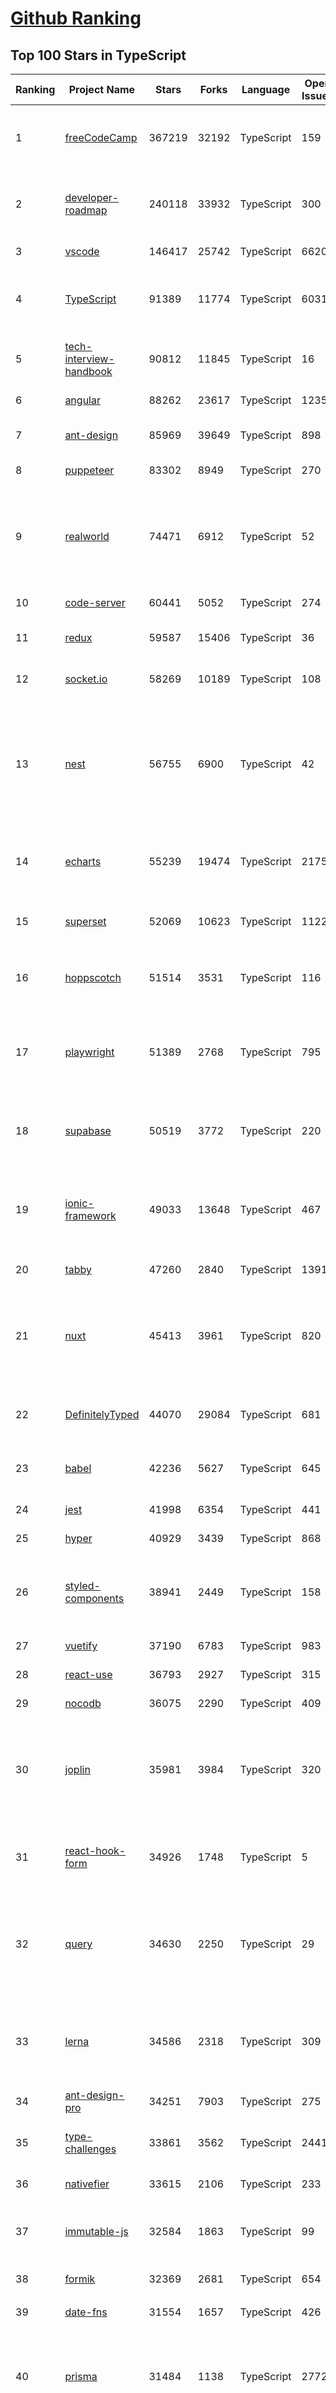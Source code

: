 [Github Ranking](../README.md)
==========

## Top 100 Stars in TypeScript

| Ranking | Project Name | Stars | Forks | Language | Open Issues | Description | Last Commit |
| ------- | ------------ | ----- | ----- | -------- | ----------- | ----------- | ----------- |
| 1 | [freeCodeCamp](https://github.com/freeCodeCamp/freeCodeCamp) | 367219 | 32192 | TypeScript | 159 | freeCodeCamp.org's open-source codebase and curriculum. Learn to code for free. | 2023-05-23T02:14:09Z |
| 2 | [developer-roadmap](https://github.com/kamranahmedse/developer-roadmap) | 240118 | 33932 | TypeScript | 300 | Interactive roadmaps, guides and other educational content to help developers grow in their careers. | 2023-05-22T19:19:16Z |
| 3 | [vscode](https://github.com/microsoft/vscode) | 146417 | 25742 | TypeScript | 6620 | Visual Studio Code | 2023-05-23T01:57:36Z |
| 4 | [TypeScript](https://github.com/microsoft/TypeScript) | 91389 | 11774 | TypeScript | 6031 | TypeScript is a superset of JavaScript that compiles to clean JavaScript output. | 2023-05-23T01:39:40Z |
| 5 | [tech-interview-handbook](https://github.com/yangshun/tech-interview-handbook) | 90812 | 11845 | TypeScript | 16 | 💯 Curated coding interview preparation materials for busy software engineers | 2023-05-17T01:09:55Z |
| 6 | [angular](https://github.com/angular/angular) | 88262 | 23617 | TypeScript | 1235 | The modern web developer’s platform | 2023-05-23T02:18:55Z |
| 7 | [ant-design](https://github.com/ant-design/ant-design) | 85969 | 39649 | TypeScript | 898 | An enterprise-class UI design language and React UI library | 2023-05-23T03:02:57Z |
| 8 | [puppeteer](https://github.com/puppeteer/puppeteer) | 83302 | 8949 | TypeScript | 270 | Node.js API for Chrome  | 2023-05-22T23:10:35Z |
| 9 | [realworld](https://github.com/gothinkster/realworld) | 74471 | 6912 | TypeScript | 52 | "The mother of all demo apps" — Exemplary fullstack Medium.com clone powered by React, Angular, Node, Django, and many more | 2023-05-22T17:05:57Z |
| 10 | [code-server](https://github.com/coder/code-server) | 60441 | 5052 | TypeScript | 274 | VS Code in the browser | 2023-05-22T22:18:38Z |
| 11 | [redux](https://github.com/reduxjs/redux) | 59587 | 15406 | TypeScript | 36 | Predictable state container for JavaScript apps | 2023-05-22T14:27:20Z |
| 12 | [socket.io](https://github.com/socketio/socket.io) | 58269 | 10189 | TypeScript | 108 | Realtime application framework (Node.JS server) | 2023-05-22T08:52:50Z |
| 13 | [nest](https://github.com/nestjs/nest) | 56755 | 6900 | TypeScript | 42 | A progressive Node.js framework for building efficient, scalable, and enterprise-grade server-side applications on top of TypeScript & JavaScript (ES6, ES7, ES8) 🚀 | 2023-05-22T11:18:29Z |
| 14 | [echarts](https://github.com/apache/echarts) | 55239 | 19474 | TypeScript | 2175 | Apache ECharts is a powerful, interactive charting and data visualization library for browser | 2023-05-15T09:27:22Z |
| 15 | [superset](https://github.com/apache/superset) | 52069 | 10623 | TypeScript | 1122 | Apache Superset is a Data Visualization and Data Exploration Platform | 2023-05-22T22:38:03Z |
| 16 | [hoppscotch](https://github.com/hoppscotch/hoppscotch) | 51514 | 3531 | TypeScript | 116 | 👽 Open source API development ecosystem - https://hoppscotch.io | 2023-05-22T14:27:29Z |
| 17 | [playwright](https://github.com/microsoft/playwright) | 51389 | 2768 | TypeScript | 795 | Playwright is a framework for Web Testing and Automation. It allows testing Chromium, Firefox and WebKit with a single API.  | 2023-05-23T02:21:10Z |
| 18 | [supabase](https://github.com/supabase/supabase) | 50519 | 3772 | TypeScript | 220 | The open source Firebase alternative. Follow to stay updated about our public Beta. | 2023-05-22T21:22:08Z |
| 19 | [ionic-framework](https://github.com/ionic-team/ionic-framework) | 49033 | 13648 | TypeScript | 467 | A powerful cross-platform UI toolkit for building native-quality iOS, Android, and Progressive Web Apps with HTML, CSS, and JavaScript. | 2023-05-22T23:57:01Z |
| 20 | [tabby](https://github.com/Eugeny/tabby) | 47260 | 2840 | TypeScript | 1391 | A terminal for a more modern age | 2023-05-22T15:48:44Z |
| 21 | [nuxt](https://github.com/nuxt/nuxt) | 45413 | 3961 | TypeScript | 820 | Nuxt is an intuitive and extendable way to create type-safe, performant and production-grade full-stack web apps and websites with Vue 3. | 2023-05-22T23:36:06Z |
| 22 | [DefinitelyTyped](https://github.com/DefinitelyTyped/DefinitelyTyped) | 44070 | 29084 | TypeScript | 681 | The repository for high quality TypeScript type definitions. | 2023-05-23T01:35:33Z |
| 23 | [babel](https://github.com/babel/babel) | 42236 | 5627 | TypeScript | 645 | 🐠 Babel is a compiler for writing next generation JavaScript. | 2023-05-22T17:26:04Z |
| 24 | [jest](https://github.com/jestjs/jest) | 41998 | 6354 | TypeScript | 441 | Delightful JavaScript Testing. | 2023-05-23T01:52:13Z |
| 25 | [hyper](https://github.com/vercel/hyper) | 40929 | 3439 | TypeScript | 868 | A terminal built on web technologies | 2023-05-22T12:11:10Z |
| 26 | [styled-components](https://github.com/styled-components/styled-components) | 38941 | 2449 | TypeScript | 158 | Visual primitives for the component age. Use the best bits of ES6 and CSS to style your apps without stress 💅 | 2023-05-22T23:12:57Z |
| 27 | [vuetify](https://github.com/vuetifyjs/vuetify) | 37190 | 6783 | TypeScript | 983 | 🐉 Vue Component Framework | 2023-05-23T02:29:50Z |
| 28 | [react-use](https://github.com/streamich/react-use) | 36793 | 2927 | TypeScript | 315 | React Hooks — 👍 | 2023-05-17T14:12:46Z |
| 29 | [nocodb](https://github.com/nocodb/nocodb) | 36075 | 2290 | TypeScript | 409 | 🔥 🔥 🔥 Open Source Airtable Alternative | 2023-05-23T01:07:45Z |
| 30 | [joplin](https://github.com/laurent22/joplin) | 35981 | 3984 | TypeScript | 320 | Joplin - an open source note taking and to-do application with synchronisation capabilities for Windows, macOS, Linux, Android and iOS. | 2023-05-23T02:19:53Z |
| 31 | [react-hook-form](https://github.com/react-hook-form/react-hook-form) | 34926 | 1748 | TypeScript | 5 | 📋 React Hooks for form state management and validation (Web + React Native) | 2023-05-20T22:51:33Z |
| 32 | [query](https://github.com/TanStack/query) | 34630 | 2250 | TypeScript | 29 | 🤖 Powerful asynchronous state management, server-state utilities and data fetching for the web. TS/JS, React Query, Solid Query, Svelte Query and Vue Query. | 2023-05-22T19:51:06Z |
| 33 | [lerna](https://github.com/lerna/lerna) | 34586 | 2318 | TypeScript | 309 | :dragon: Lerna is a fast, modern build system for managing and publishing multiple JavaScript/TypeScript packages from the same repository. | 2023-05-23T01:08:57Z |
| 34 | [ant-design-pro](https://github.com/ant-design/ant-design-pro) | 34251 | 7903 | TypeScript | 275 | 👨🏻‍💻👩🏻‍💻 Use Ant Design like a Pro! | 2023-04-24T03:56:08Z |
| 35 | [type-challenges](https://github.com/type-challenges/type-challenges) | 33861 | 3562 | TypeScript | 24419 | Collection of TypeScript type challenges with online judge | 2023-05-22T15:19:04Z |
| 36 | [nativefier](https://github.com/nativefier/nativefier) | 33615 | 2106 | TypeScript | 233 | Make any web page a desktop application | 2023-03-27T17:28:42Z |
| 37 | [immutable-js](https://github.com/immutable-js/immutable-js) | 32584 | 1863 | TypeScript | 99 | Immutable persistent data collections for Javascript which increase efficiency and simplicity. | 2023-03-26T17:19:49Z |
| 38 | [formik](https://github.com/jaredpalmer/formik) | 32369 | 2681 | TypeScript | 654 | Build forms in React, without the tears 😭  | 2023-05-10T15:24:22Z |
| 39 | [date-fns](https://github.com/date-fns/date-fns) | 31554 | 1657 | TypeScript | 426 | ⏳ Modern JavaScript date utility library ⌛️ | 2023-05-11T08:52:53Z |
| 40 | [prisma](https://github.com/prisma/prisma) | 31484 | 1138 | TypeScript | 2772 | Next-generation ORM for Node.js & TypeScript \| PostgreSQL, MySQL, MariaDB, SQL Server, SQLite, MongoDB and CockroachDB | 2023-05-23T02:38:31Z |
| 41 | [typeorm](https://github.com/typeorm/typeorm) | 31272 | 5796 | TypeScript | 1917 | ORM for TypeScript and JavaScript. Supports MySQL, PostgreSQL, MariaDB, SQLite, MS SQL Server, Oracle, SAP Hana, WebSQL databases. Works in NodeJS, Browser, Ionic, Cordova and Electron platforms. | 2023-05-19T06:50:47Z |
| 42 | [zustand](https://github.com/pmndrs/zustand) | 31032 | 975 | TypeScript | 7 | 🐻 Bear necessities for state management in React | 2023-05-22T10:31:41Z |
| 43 | [astro](https://github.com/withastro/astro) | 30525 | 1566 | TypeScript | 129 | The all-in-one web framework designed for speed. ⭐️ Star to support our work! | 2023-05-23T01:17:35Z |
| 44 | [n8n](https://github.com/n8n-io/n8n) | 30499 | 3530 | TypeScript | 151 | Free and source-available fair-code licensed workflow automation tool. Easily automate tasks across different services. | 2023-05-22T16:09:17Z |
| 45 | [graphql-engine](https://github.com/hasura/graphql-engine) | 29772 | 2645 | TypeScript | 1991 | Blazing fast, instant realtime GraphQL APIs on your DB with fine grained access control, also trigger webhooks on database events. | 2023-05-22T19:35:47Z |
| 46 | [solid](https://github.com/solidjs/solid) | 27656 | 746 | TypeScript | 30 | A declarative, efficient, and flexible JavaScript library for building user interfaces. | 2023-05-22T21:08:33Z |
| 47 | [ChatGPT-Next-Web](https://github.com/Yidadaa/ChatGPT-Next-Web) | 27503 | 24590 | TypeScript | 30 | One-Click to deploy well-designed ChatGPT web UI on Vercel. 一键拥有你自己的 ChatGPT 网页服务。 | 2023-05-22T17:00:23Z |
| 48 | [postcss](https://github.com/postcss/postcss) | 27496 | 1569 | TypeScript | 16 | Transforming styles with JS plugins | 2023-05-16T05:50:20Z |
| 49 | [appsmith](https://github.com/appsmithorg/appsmith) | 27213 | 2684 | TypeScript | 3005 | Framework to build admin panels, internal tools, and dashboards. Integrates with 15+ databases and any API. | 2023-05-23T01:28:10Z |
| 50 | [lx-music-desktop](https://github.com/lyswhut/lx-music-desktop) | 27162 | 4464 | TypeScript | 295 | 一个基于 electron 的音乐软件 | 2023-05-19T14:07:34Z |
| 51 | [react-spring](https://github.com/pmndrs/react-spring) | 25701 | 1138 | TypeScript | 73 | ✌️ A spring physics based React animation library | 2023-05-22T23:09:17Z |
| 52 | [etcher](https://github.com/balena-io/etcher) | 25592 | 1880 | TypeScript | 424 | Flash OS images to SD cards & USB drives, safely and easily. | 2023-05-15T23:51:56Z |
| 53 | [floating-ui](https://github.com/floating-ui/floating-ui) | 25479 | 1493 | TypeScript | 11 | A JavaScript library to position floating elements and create interactions for them. | 2023-05-23T01:03:42Z |
| 54 | [mattermost-server](https://github.com/mattermost/mattermost-server) | 25440 | 6140 | TypeScript | 671 | Mattermost is an open source platform for secure collaboration across the entire software development lifecycle. | 2023-05-22T22:25:33Z |
| 55 | [jsoncrack.com](https://github.com/AykutSarac/jsoncrack.com) | 24160 | 1295 | TypeScript | 33 | ✨ Seamlessly visualize your JSON data instantly into graphs. | 2023-05-22T16:43:35Z |
| 56 | [xstate](https://github.com/statelyai/xstate) | 23858 | 1102 | TypeScript | 99 | State machines and statecharts for the modern web. | 2023-05-22T20:47:42Z |
| 57 | [devtools](https://github.com/vuejs/devtools) | 23651 | 4102 | TypeScript | 432 | ⚙️ Browser devtools extension for debugging Vue.js applications. | 2023-05-16T06:30:48Z |
| 58 | [react-native-elements](https://github.com/react-native-elements/react-native-elements) | 23633 | 4537 | TypeScript | 64 | Cross-Platform React Native UI Toolkit | 2023-05-22T16:52:41Z |
| 59 | [components](https://github.com/angular/components) | 23506 | 6509 | TypeScript | 1727 | Component infrastructure and Material Design components for Angular | 2023-05-23T01:43:57Z |
| 60 | [remix](https://github.com/remix-run/remix) | 23493 | 1920 | TypeScript | 217 | Build Better Websites. Create modern, resilient user experiences with web fundamentals. | 2023-05-23T01:43:29Z |
| 61 | [ink](https://github.com/vadimdemedes/ink) | 23272 | 564 | TypeScript | 35 | 🌈 React for interactive command-line apps | 2023-05-18T10:45:00Z |
| 62 | [docz](https://github.com/doczjs/docz) | 23270 | 1505 | TypeScript | 107 | ✍ It has never been so easy to document your things! | 2022-09-23T22:42:47Z |
| 63 | [discord.js](https://github.com/discordjs/discord.js) | 23181 | 3837 | TypeScript | 87 | A powerful JavaScript library for interacting with the Discord API | 2023-05-22T19:24:52Z |
| 64 | [editor.js](https://github.com/codex-team/editor.js) | 22926 | 1772 | TypeScript | 431 | A block-style editor with clean JSON output | 2023-05-16T17:56:43Z |
| 65 | [react-redux](https://github.com/reduxjs/react-redux) | 22795 | 3349 | TypeScript | 15 | Official React bindings for Redux | 2023-05-22T01:09:21Z |
| 66 | [coc.nvim](https://github.com/neoclide/coc.nvim) | 22774 | 914 | TypeScript | 37 | Nodejs extension host for vim & neovim, load extensions like VSCode and host language servers. | 2023-05-23T02:27:40Z |
| 67 | [AgentGPT](https://github.com/reworkd/AgentGPT) | 22631 | 7820 | TypeScript | 91 | 🤖 Assemble, configure, and deploy autonomous AI Agents in your browser. | 2023-05-23T01:54:46Z |
| 68 | [NativeScript](https://github.com/NativeScript/NativeScript) | 22528 | 1634 | TypeScript | 915 | ⚡ Empowering JavaScript with native platform APIs. ✨ Best of all worlds (TypeScript, Swift, Objective C, Kotlin, Java). Use what you love ❤️ Angular, Capacitor, Ionic, React, Solid, Svelte, Vue + SwiftUI, Jetpack Compose, Flutter and you name it compatible. | 2023-05-17T19:18:07Z |
| 69 | [homebridge](https://github.com/homebridge/homebridge) | 21948 | 1966 | TypeScript | 25 | HomeKit support for the impatient. | 2023-05-21T15:20:11Z |
| 70 | [react-starter-kit](https://github.com/kriasoft/react-starter-kit) | 21916 | 4147 | TypeScript | 3 | The web's most popular Jamstack front-end template (boilerplate) for building web applications with React | 2023-04-27T17:00:24Z |
| 71 | [windows95](https://github.com/felixrieseberg/windows95) | 21788 | 1283 | TypeScript | 124 | 💩🚀 Windows 95 in Electron. Runs on macOS, Linux, and Windows. | 2023-03-15T18:10:25Z |
| 72 | [react-bootstrap](https://github.com/react-bootstrap/react-bootstrap) | 21713 | 3518 | TypeScript | 128 | Bootstrap components built with React | 2023-05-14T18:01:27Z |
| 73 | [directus](https://github.com/directus/directus) | 21639 | 2726 | TypeScript | 195 | The Modern Data Stack 🐰 — Directus is an instant REST+GraphQL API and intuitive no-code data collaboration app for any SQL database. | 2023-05-22T19:28:39Z |
| 74 | [vant](https://github.com/youzan/vant) | 21353 | 9466 | TypeScript | 32 | A lightweight, customizable Vue UI library for mobile web apps. | 2023-05-22T16:49:53Z |
| 75 | [electron-react-boilerplate](https://github.com/electron-react-boilerplate/electron-react-boilerplate) | 21310 | 3626 | TypeScript | 63 | A Foundation for Scalable Cross-Platform Apps | 2023-05-22T16:20:17Z |
| 76 | [refined-github](https://github.com/refined-github/refined-github) | 21154 | 1444 | TypeScript | 152 | :octocat: Browser extension that simplifies the GitHub interface and adds useful features | 2023-05-21T20:11:58Z |
| 77 | [lens](https://github.com/lensapp/lens) | 21039 | 1266 | TypeScript | 874 | Lens - The way the world runs Kubernetes | 2023-05-22T17:00:50Z |
| 78 | [Babylon.js](https://github.com/BabylonJS/Babylon.js) | 20683 | 3155 | TypeScript | 87 | Babylon.js is a powerful, beautiful, simple, and open game and rendering engine packed into a friendly JavaScript framework. | 2023-05-22T18:00:17Z |
| 79 | [novu](https://github.com/novuhq/novu) | 20674 | 1376 | TypeScript | 170 | The open-source notification infrastructure with fully functional embedded notification center | 2023-05-22T19:38:48Z |
| 80 | [headlessui](https://github.com/tailwindlabs/headlessui) | 20670 | 856 | TypeScript | 10 | Completely unstyled, fully accessible UI components, designed to integrate beautifully with Tailwind CSS. | 2023-05-19T13:37:03Z |
| 81 | [PicGo](https://github.com/Molunerfinn/PicGo) | 20634 | 2062 | TypeScript | 21 | :rocket:A simple & beautiful tool for pictures uploading built by vue-cli-electron-builder | 2023-05-10T05:20:11Z |
| 82 | [expo](https://github.com/expo/expo) | 20554 | 4040 | TypeScript | 258 | An open-source platform for making universal native apps with React. Expo runs on Android, iOS, and the web. | 2023-05-23T02:24:53Z |
| 83 | [SwitchHosts](https://github.com/oldj/SwitchHosts) | 20245 | 2253 | TypeScript | 344 | Switch hosts quickly! | 2023-04-15T07:36:41Z |
| 84 | [redoc](https://github.com/Redocly/redoc) | 20203 | 2173 | TypeScript | 407 | 📘  OpenAPI/Swagger-generated API Reference Documentation | 2023-05-18T14:53:28Z |
| 85 | [lenster](https://github.com/lensterxyz/lenster) | 20171 | 961 | TypeScript | 203 | Lenster is a decentralized and permissionless social media app built with Lens Protocol 🌿 | 2023-05-23T00:08:52Z |
| 86 | [cal.com](https://github.com/calcom/cal.com) | 19837 | 2842 | TypeScript | 585 | Scheduling infrastructure for absolutely everyone. | 2023-05-23T01:53:05Z |
| 87 | [blueprint](https://github.com/palantir/blueprint) | 19832 | 2125 | TypeScript | 633 | A React-based UI toolkit for the web | 2023-05-22T22:05:31Z |
| 88 | [jitsi-meet](https://github.com/jitsi/jitsi-meet) | 19772 | 6179 | TypeScript | 348 | Jitsi Meet - Secure, Simple and Scalable Video Conferences that you use as a standalone app or embed in your web application. | 2023-05-22T23:12:42Z |
| 89 | [mantine](https://github.com/mantinedev/mantine) | 19647 | 1388 | TypeScript | 101 | A fully featured React components library | 2023-05-22T11:16:49Z |
| 90 | [graphql-js](https://github.com/graphql/graphql-js) | 19529 | 2116 | TypeScript | 149 | A reference implementation of GraphQL for JavaScript | 2023-05-22T20:15:18Z |
| 91 | [outline](https://github.com/outline/outline) | 19405 | 1624 | TypeScript | 86 | The fastest knowledge base for growing teams. Beautiful, realtime collaborative, feature packed, and markdown compatible. | 2023-05-23T02:31:52Z |
| 92 | [NativeBase](https://github.com/GeekyAnts/NativeBase) | 19347 | 2377 | TypeScript | 233 | Mobile-first, accessible components for React Native & Web to build consistent UI across Android, iOS and Web. | 2023-05-11T19:34:25Z |
| 93 | [typescript-book](https://github.com/basarat/typescript-book) | 19309 | 2432 | TypeScript | 112 | :books: The definitive guide to TypeScript and possibly the best TypeScript book :book:. Free and Open Source 🌹 | 2023-03-31T00:51:01Z |
| 94 | [react-dnd](https://github.com/react-dnd/react-dnd) | 19238 | 1938 | TypeScript | 378 | Drag and Drop for React | 2023-05-10T10:20:20Z |
| 95 | [rxdb](https://github.com/pubkey/rxdb) | 19228 | 971 | TypeScript | 2 | A fast, offline-first, reactive database for JavaScript Applications https://rxdb.info/ | 2023-05-20T00:48:29Z |
| 96 | [tiptap](https://github.com/ueberdosis/tiptap) | 19086 | 1727 | TypeScript | 208 | The headless editor framework for web artisans. | 2023-05-18T20:06:31Z |
| 97 | [fingerprintjs](https://github.com/fingerprintjs/fingerprintjs) | 19020 | 2118 | TypeScript | 17 | Browser fingerprinting library. Compared to Fingerprint Pro has limited accuracy (40 - 60%), but is fully open source. | 2023-05-15T01:08:18Z |
| 98 | [reselect](https://github.com/reduxjs/reselect) | 18899 | 697 | TypeScript | 19 | Selector library for Redux | 2023-05-14T22:30:52Z |
| 99 | [wenyan](https://github.com/wenyan-lang/wenyan) | 18890 | 1080 | TypeScript | 181 | 文言文編程語言 A programming language for the ancient Chinese. | 2023-02-11T22:49:40Z |
| 100 | [squoosh](https://github.com/GoogleChromeLabs/squoosh) | 18827 | 1315 | TypeScript | 112 | Make images smaller using best-in-class codecs, right in the browser. | 2023-04-24T19:10:54Z |

